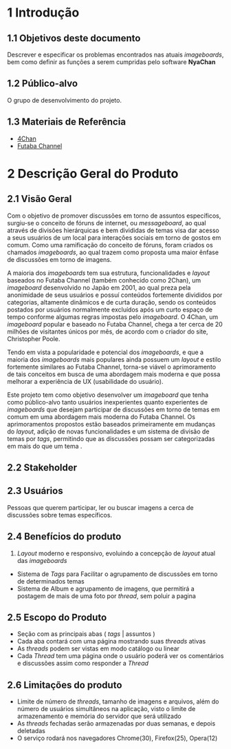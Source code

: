 # 1 Introdução

## 1.1 Objetivos deste documento
Descrever e especificar os problemas encontrados nas atuais _imageboards_, bem como definir as funções a serem cumpridas pelo software __NyaChan__


## 1.2 Público-alvo
O grupo de desenvolvimento do projeto.

## 1.3 Materiais de Referência 
 * [4Chan](http://www.4chan.org/)
 * [Futaba Channel](http://www.2chan.net/)


# 2 Descrição Geral do Produto

## 2.1 Visão Geral
Com o objetivo de promover discussões em torno de assuntos específicos, surgiu-se o conceito de fóruns de internet, ou _messageboard_, ao qual através de divisões hierárquicas e bem divididas de temas visa dar acesso a seus usuários de um local para interações sociais em torno de gostos em comum. Como uma ramificação do conceito de fóruns, foram criados os chamados _imageboards_, ao qual trazem como proposta uma maior ênfase de discussões em torno de imagens.


A maioria dos _imageboards_ tem sua estrutura, funcionalidades e _layout_ baseados no Futaba Channel (também conhecido como 2Chan), um _imageboard_ desenvolvido no Japão em 2001, ao qual preza pela anonimidade de seus usuários e possuí conteúdos fortemente divididos por categorias, altamente dinâmicos e de curta duração, sendo os conteúdos postados por usuários normalmente excluídos após um curto espaço de tempo conforme algumas regras impostas pelo _imageboard_. O 4Chan, um _imageboard_ popular e baseado no Futaba Channel, chega a ter cerca de 20 milhões de visitantes únicos por mês, de acordo com o criador do site, Christopher Poole.


Tendo em vista a popularidade e potencial dos _imageboards_, e que a maioria dos _imageboards_ mais populares ainda possuem um _layout_ e estilo fortemente similares ao Futaba Channel, torna-se viável o aprimoramento de tais conceitos em busca de uma abordagem mais moderna e que possa melhorar a experiência de UX (usabilidade do usuário).


Este projeto tem como objetivo desenvolver um _imageboard_ que tenha como público-alvo tanto usuários inexperientes quanto experientes de _imageboards_ que desejam participar de discussões em torno de temas em comum em uma abordagem mais moderna do Futaba Channel. Os aprimoramentos propostos estão baseados primeiramente em mudanças do _layout_, adição de novas funcionalidades e um sistema de divisão de temas por _tags_, permitindo que as discussões possam ser categorizadas em mais do que um tema .

## 2.2 Stakeholder

## 2.3 Usuários
Pessoas que querem participar, ler ou buscar imagens a cerca de discussões sobre temas específicos.


## 2.4 Benefícios do produto
 1. _Layout_ moderno e responsivo, evoluindo a concepção de _layout_ atual das _imageboards_
 * Sistema de _Tags_ para Facilitar o agrupamento de discussões em torno de determinados temas
 * Sistema de Album e agrupamento de imagens, que permitirá a postagem de mais de uma foto por _thread_, sem poluir a pagina

## 2.5 Escopo do Produto
 * Seção com as principais abas ( _tags_ | assuntos )
 * Cada aba contará com uma página mostrando suas _threads_ ativas
 * As _threads_ podem ser vistas em modo catálogo ou linear
 * Cada _Thread_ tem uma página onde o usuário poderá ver os comentários e discussões assim como responder a _Thread_

## 2.6 Limitações do produto
 * Limite de número de _threads_, tamanho de imagens e arquivos, além do número de usuários simultâneos na aplicação, visto o limite de armazenamento e memória do servidor que será utilizado
 * As _threads_ fechadas serão armazenadas por duas semanas, e depois deletadas
 * O serviço rodará nos navegadores Chrome(30), Firefox(25), Opera(12)
